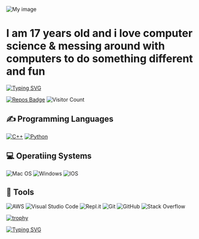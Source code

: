 
![My image](https://github.com/basit21740/basit21740/blob/main/header.png?raw=true)

# I am 17 years old and i love computer science & messing around with computers to do something different and fun

[![Typing SVG](https://readme-typing-svg.herokuapp.com/?lines=hey+isn't+this+so+cool?;i+know+it+is+haha)](https://git.io/typing-svg)

[![Repos Badge](https://badges.pufler.dev/repos/basit21740)](https://badges.pufler.dev) 
![Visitor Count](https://profile-counter.glitch.me/{basit21740}/count.svg) 
## ✍ Programming Languages
<p>
  <a href="https://github.com/search?q=user%3AMr-Coxall+language%3Acpp"><img alt="C++" src="https://custom-icon-badges.herokuapp.com/badge/C++-9C033A.svg?logo=cpp2&logoColor=white"></a>
  <a href="https://github.com/search?q=user%3AMr-Coxall+language%3Apython"><img alt="Python" src="https://img.shields.io/badge/Python-14354C.svg?logo=python&logoColor=white"></a>
</p> 

## 💻 Operatiing Systems
  ![Mac OS](https://img.shields.io/badge/mac%20os-000000?logo=macos&logoColor=white)
  ![Windows](https://img.shields.io/badge/Windows-0078D6?logo=windows&logoColor=white)
  ![IOS](https://img.shields.io/badge/iOS-000000?logo=ios&logoColor=white)

## 🔧 Tools

  ![AWS](https://img.shields.io/badge/AWS-%23FF9900.svg?style=for-the-badge&logo=amazon-aws&logoColor=white)
  ![Visual Studio Code](https://img.shields.io/badge/Visual%20Studio%20Code-0078d7.svg?style=for-the-badge&logo=visual-studio-code&logoColor=white)
  ![Repl.it](https://img.shields.io/badge/Repl.it-%230D101E.svg?style=for-the-badge&logo=replit&logoColor=white)
  ![Git](https://img.shields.io/badge/git-%23F05033.svg?style=for-the-badge&logo=git&logoColor=white)
  ![GitHub](https://img.shields.io/badge/github-%23121011.svg?style=for-the-badge&logo=github&logoColor=white)
  ![Stack Overflow](https://img.shields.io/badge/-Stackoverflow-FE7A16?style=for-the-badge&logo=stack-overflow&logoColor=white)

[![trophy](https://github-profile-trophy.vercel.app/?username=basit21740&theme=onedark)](https://github.com/basit21740/github-profile-trophy)

[![Typing SVG](https://readme-typing-svg.herokuapp.com/?lines=Thanks+for+visiting)](https://git.io/typing-svg)



